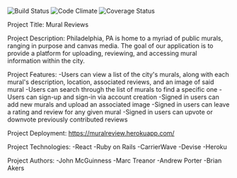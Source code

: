 ![Build Status](https://codeship.com/projects/1d75bc00-7472-0135-298f-6261ba794a34/status?branch=master)
![Code Climate](https://codeclimate.com/github/johnmmcg/Mural-Reviews.png)
![Coverage Status](https://coveralls.io/repos/johnmmcg/Mural-Reviews/badge.png)

Project Title: Mural Reviews

Project Description: Philadelphia, PA is home to a myriad of public murals, ranging in purpose and canvas media. The goal of our application is to provide a platform for uploading, reviewing, and accessing mural information within the city.

Project Features:
-Users can view a list of the city's murals, along with each mural's description, location, associated reviews, and an image of said mural
-Users can search through the list of murals to find a specific one
-Users can sign-up and sign-in via account creation
-Signed in users can add new murals and upload an associated image
-Signed in users can leave a rating and review for any given mural
-Signed in users can upvote or downvote previously contributed reviews

Project Deployment:
https://muralreview.herokuapp.com/


Project Technologies:
-React
-Ruby on Rails
-CarrierWave
-Devise
-Heroku

Project Authors:
-John McGuinness
-Marc Treanor
-Andrew Porter
-Brian Akers
